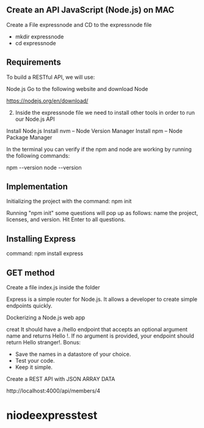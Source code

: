 Create an API JavaScript (Node.js) on MAC
----------------------------------
 Create a File expressnode and CD to the expressnode file
- mkdir expressnode
- cd expressnode

Requirements
------------
To build a RESTful API, we will use:

Node.js
Go to the following website and download Node 

https://nodejs.org/en/download/

2) Inside the expressnode file we need to install other tools in order to run our Node.js API

Install Node.js
Install nvm – Node Version Manager
Install npm – Node Package Manager

In the terminal you can verify if the npm and node are working  by running the following commands:

npm --version
node --version

Implementation
--------------

Initializing the project with the command:  npm init

Running "npm init"  some questions will pop up as follows: name the project, licenses, and version. Hit Enter to all questions.

Installing Express
-----------------

command: npm install express

 GET method
 ----------
 
 Create a file index.js inside the folder

Express is a simple router for Node.js. It allows a developer to create simple endpoints quickly. 

Dockerizing a Node.js web app


creat
It should have a /hello endpoint that accepts an optional argument name and returns
Hello <name>!. If no argument is provided, your endpoint should return Hello
stranger!.
Bonus:
- Save the names in a datastore of your choice.
- Test your code.
- Keep it simple.

Create a REST API with JSON ARRAY DATA

http://localhost:4000/api/members/4

# niodeexpresstest
